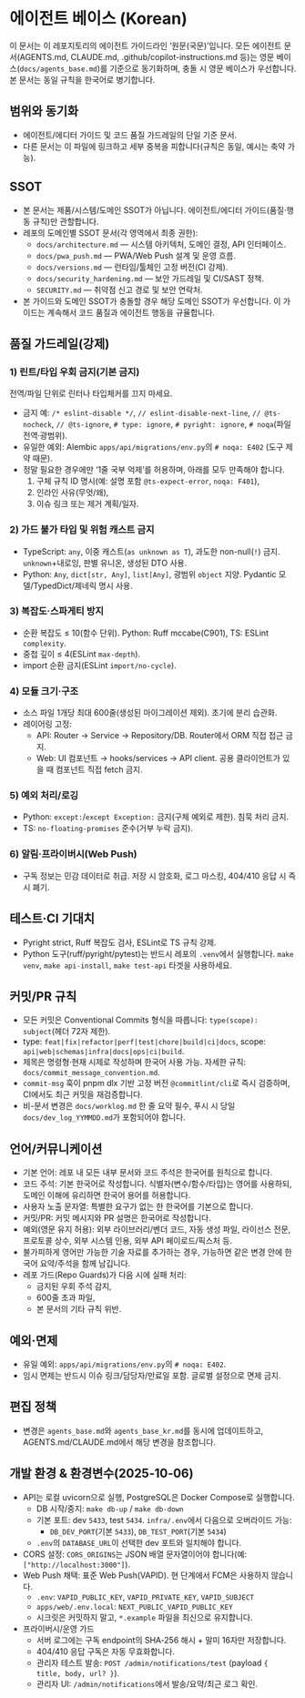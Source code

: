 # 에이전트 베이스 (Korean)

이 문서는 이 레포지토리의 에이전트 가이드라인 ‘원문(국문)’입니다. 모든 에이전트 문서(AGENTS.md, CLAUDE.md, .github/copilot-instructions.md 등)는 영문 베이스(`docs/agents_base.md`)를 기준으로 동기화하며, 충돌 시 영문 베이스가 우선합니다. 본 문서는 동일 규칙을 한국어로 병기합니다.

## 범위와 동기화
- 에이전트/에디터 가이드 및 코드 품질 가드레일의 단일 기준 문서.
- 다른 문서는 이 파일에 링크하고 세부 중복을 피합니다(규칙은 동일, 예시는 축약 가능).

## SSOT
- 본 문서는 제품/시스템/도메인 SSOT가 아닙니다. 에이전트/에디터 가이드(품질·행동 규칙)만 관할합니다.
- 레포의 도메인별 SSOT 문서(각 영역에서 최종 권한):
  - `docs/architecture.md` — 시스템 아키텍처, 도메인 결정, API 인터페이스.
  - `docs/pwa_push.md` — PWA/Web Push 설계 및 운영 흐름.
  - `docs/versions.md` — 런타임/툴체인 고정 버전(CI 강제).
  - `docs/security_hardening.md` — 보안 가드레일 및 CI/SAST 정책.
  - `SECURITY.md` — 취약점 신고 경로 및 보안 연락처.
- 본 가이드와 도메인 SSOT가 충돌할 경우 해당 도메인 SSOT가 우선합니다. 이 가이드는 계속해서 코드 품질과 에이전트 행동을 규율합니다.

## 품질 가드레일(강제)

### 1) 린트/타입 우회 금지(기본 금지)
전역/파일 단위로 린터나 타입체커를 끄지 마세요.
- 금지 예: `/* eslint-disable */`, `// eslint-disable-next-line`, `// @ts-nocheck`, `// @ts-ignore`, `# type: ignore`, `# pyright: ignore`, `# noqa`(파일 전역·광범위).
- 유일한 예외: Alembic `apps/api/migrations/env.py`의 `# noqa: E402` (도구 제약 때문).
- 정말 필요한 경우에만 ‘1줄 국부 억제’를 허용하며, 아래를 모두 만족해야 합니다.
  1) 구체 규칙 ID 명시(예: 설명 포함 `@ts-expect-error`, `noqa: F401`),
  2) 인라인 사유(무엇/왜),
  3) 이슈 링크 또는 제거 계획/일자.

### 2) 가드 불가 타입 및 위험 캐스트 금지
- TypeScript: `any`, 이중 캐스트(`as unknown as T`), 과도한 non-null(`!`) 금지. `unknown`+내로잉, 판별 유니온, 생성된 DTO 사용.
- Python: `Any`, `dict[str, Any]`, `list[Any]`, 광범위 `object` 지양. Pydantic 모델/TypedDict/제네릭 명시 사용.

### 3) 복잡도·스파게티 방지
- 순환 복잡도 ≤ 10(함수 단위). Python: Ruff mccabe(C901), TS: ESLint `complexity`.
- 중첩 깊이 ≤ 4(ESLint `max-depth`).
- import 순환 금지(ESLint `import/no-cycle`).

### 4) 모듈 크기·구조
- 소스 파일 1개당 최대 600줄(생성된 마이그레이션 제외). 초기에 분리 습관화.
- 레이어링 고정:
  - API: Router → Service → Repository/DB. Router에서 ORM 직접 접근 금지.
  - Web: UI 컴포넌트 → hooks/services → API client. 공용 클라이언트가 있을 때 컴포넌트 직접 fetch 금지.

### 5) 예외 처리/로깅
- Python: `except:`/`except Exception:` 금지(구체 예외로 제한). 침묵 처리 금지.
- TS: `no-floating-promises` 준수(거부 누락 금지).

### 6) 알림·프라이버시(Web Push)
- 구독 정보는 민감 데이터로 취급. 저장 시 암호화, 로그 마스킹, 404/410 응답 시 즉시 폐기.

## 테스트·CI 기대치
- Pyright strict, Ruff 복잡도 검사, ESLint로 TS 규칙 강제.
- Python 도구(ruff/pyright/pytest)는 반드시 레포의 `.venv`에서 실행합니다. `make venv`, `make api-install`, `make test-api` 타겟을 사용하세요.

## 커밋/PR 규칙
- 모든 커밋은 Conventional Commits 형식을 따릅니다: `type(scope): subject`(헤더 72자 제한).
- type: `feat|fix|refactor|perf|test|chore|build|ci|docs`, scope: `api|web|schemas|infra|docs|ops|ci|build`.
- 제목은 명령형·현재 시제로 작성하며 한국어 사용 가능. 자세한 규칙: `docs/commit_message_convention.md`.
- `commit-msg` 훅이 pnpm dlx 기반 고정 버전 `@commitlint/cli`로 즉시 검증하며, CI에서도 최근 커밋을 재검증합니다.
- 비-문서 변경은 `docs/worklog.md` 한 줄 요약 필수, 푸시 시 당일 `docs/dev_log_YYMMDD.md`가 포함되어야 합니다.

## 언어/커뮤니케이션
- 기본 언어: 레포 내 모든 내부 문서와 코드 주석은 한국어를 원칙으로 합니다.
- 코드 주석: 기본 한국어로 작성합니다. 식별자(변수/함수/타입)는 영어를 사용하되, 도메인 이해에 유리하면 한국어 용어를 허용합니다.
- 사용자 노출 문자열: 특별한 요구가 없는 한 한국어를 기본으로 합니다.
- 커밋/PR: 커밋 메시지와 PR 설명은 한국어로 작성합니다.
- 예외(영문 유지 허용): 외부 라이브러리/벤더 코드, 자동 생성 파일, 라이선스 전문, 프로토콜 상수, 외부 시스템 인용, 외부 API 페이로드/픽스처 등.
- 불가피하게 영어만 가능한 기술 자료를 추가하는 경우, 가능하면 같은 변경 안에 한국어 요약/주석을 함께 남깁니다.
- 레포 가드(Repo Guards)가 다음 시에 실패 처리:
  - 금지된 우회 주석 감지,
  - 600줄 초과 파일,
  - 본 문서의 기타 규칙 위반.

## 예외·면제
- 유일 예외: `apps/api/migrations/env.py`의 `# noqa: E402`.
- 임시 면제는 반드시 이슈 링크/담당자/만료일 포함. 글로벌 설정으로 면제 금지.

## 편집 정책
- 변경은 `agents_base.md`와 `agents_base_kr.md`를 동시에 업데이트하고, AGENTS.md/CLAUDE.md에서 해당 변경을 참조합니다.

## 개발 환경 & 환경변수(2025‑10‑06)
- API는 로컬 uvicorn으로 실행, PostgreSQL은 Docker Compose로 실행합니다.
  - DB 시작/중지: `make db-up` / `make db-down`
  - 기본 포트: dev `5433`, test `5434`. `infra/.env`에서 다음으로 오버라이드 가능:
    - `DB_DEV_PORT`(기본 `5433`), `DB_TEST_PORT`(기본 `5434`)
  - `.env`의 `DATABASE_URL`이 선택한 dev 포트와 일치해야 합니다.
- CORS 설정: `CORS_ORIGINS`는 JSON 배열 문자열이어야 합니다(예: `["http://localhost:3000"]`).
- Web Push 채택: 표준 Web Push(VAPID). 현 단계에서 FCM은 사용하지 않습니다.
  - `.env`: `VAPID_PUBLIC_KEY`, `VAPID_PRIVATE_KEY`, `VAPID_SUBJECT`
  - `apps/web/.env.local`: `NEXT_PUBLIC_VAPID_PUBLIC_KEY`
  - 시크릿은 커밋하지 말고, `*.example` 파일을 최신으로 유지합니다.
- 프라이버시/운영 가드
  - 서버 로그에는 구독 endpoint의 SHA‑256 해시 + 말미 16자만 저장합니다.
  - 404/410 응답 구독은 자동 무효화합니다.
  - 관리자 테스트 발송: `POST /admin/notifications/test` (payload `{ title, body, url? }`).
  - 관리자 UI: `/admin/notifications`에서 발송/요약/최근 로그 확인.
